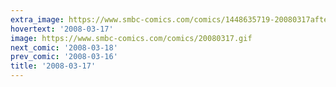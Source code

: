 ```yaml
---
extra_image: https://www.smbc-comics.com/comics/1448635719-20080317after.png
hovertext: '2008-03-17'
image: https://www.smbc-comics.com/comics/20080317.gif
next_comic: '2008-03-18'
prev_comic: '2008-03-16'
title: '2008-03-17'
---
```


